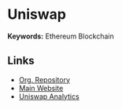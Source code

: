 # Uniswap

**Keywords:** Ethereum Blockchain

## Links

- [Org. Repository](https://github.com/Uniswap)
- [Main Website](https://uniswap.org/)
- [Uniswap Analytics](https://v2.info.uniswap.org/)
